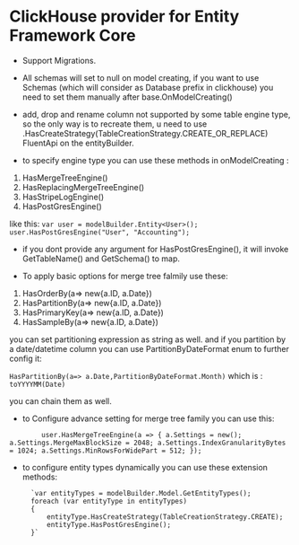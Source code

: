 # ClickHouse provider for Entity Framework Core

* Support Migrations.
  
* All schemas will set to null on model creating, if you want to use Schemas (which will consider as Database prefix in clickhouse) you need to set them manually after base.OnModelCreating()

* add, drop and rename column not supported by some table engine type, so the only way is to recreate them, u need to use .HasCreateStrategy(TableCreationStrategy.CREATE_OR_REPLACE) FluentApi on the entityBuilder.

* to specify engine type you can use these methods in onModelCreating :
1. HasMergeTreeEngine()
2. HasReplacingMergeTreeEngine()
3. HasStripeLogEngine()
4. HasPostGresEngine()

like this:
`var user = modelBuilder.Entity<User>();`
`user.HasPostGresEngine("User", "Accounting");` 

- if you dont provide any argument for HasPostGresEngine(), it will invoke GetTableName() and GetSchema() to map.

* To apply basic options for merge tree falmily use these:

1. HasOrderBy(a=> new{a.ID, a.Date})
2. HasPartitionBy(a=> new{a.ID, a.Date}) 
3. HasPrimaryKey(a=> new{a.ID, a.Date})
4. HasSampleBy(a=> new{a.ID, a.Date})

you can set partitioning expression as string as well.
and if you partition by a date/datetime column you can use PartitionByDateFormat enum to further config it:

`HasPartitionBy(a=> a.Date,PartitionByDateFormat.Month)`
which is : 
`toYYYYMM(Date)`

you can chain them as well.

* to Configure advance setting for merge tree family you can use this:

`        user.HasMergeTreeEngine(a =>
        {
            a.Settings = new();
            a.Settings.MergeMaxBlockSize = 2048;
            a.Settings.IndexGranularityBytes = 1024;
            a.Settings.MinRowsForWidePart = 512;
        });`


* to configure entity types dynamically you can use these extension methods:

        `var entityTypes = modelBuilder.Model.GetEntityTypes();
        foreach (var entityType in entityTypes)
        {
            entityType.HasCreateStrategy(TableCreationStrategy.CREATE);
            entityType.HasPostGresEngine();
        }`
